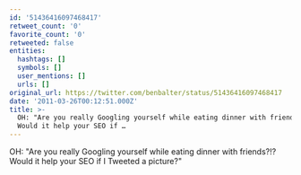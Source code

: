```yaml
---
id: '51436416097468417'
retweet_count: '0'
favorite_count: '0'
retweeted: false
entities:
  hashtags: []
  symbols: []
  user_mentions: []
  urls: []
original_url: https://twitter.com/benbalter/status/51436416097468417
date: '2011-03-26T00:12:51.000Z'
title: >-
  OH: "Are you really Googling yourself while eating dinner with friends?!?
  Would it help your SEO if …
---
```


OH: "Are you really Googling yourself while eating dinner with friends?!? Would it help your SEO if I Tweeted a picture?"